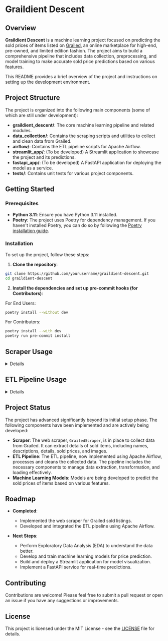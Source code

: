 # Graildient Descent

## Overview

**Graildient Descent** is a machine learning project focused on predicting the sold
prices of items listed on [Grailed](https://www.grailed.com/), an online marketplace for
high-end, pre-owned, and limited edition fashion. The project aims to build a
comprehensive pipeline that includes data collection, preprocessing, and model training
to make accurate sold price predictions based on various features.

This README provides a brief overview of the project and instructions on setting up the
development environment.

## Project Structure

The project is organized into the following main components (some of which are still
under development):

- **graildient_descent/**: The core machine learning pipeline and related modules.
- **data_collection/**: Contains the scraping scripts and utilities to collect and clean
  data from Grailed.
- **airflow/**: Contains the ETL pipeline scripts for Apache Airflow.
- **streamlit_app/**: (To be developed) A Streamlit application to showcase the project
  and its predictions.
- **fastapi_app/**: (To be developed) A FastAPI application for deploying the model as a
  service.
- **tests/**: Contains unit tests for various project components.

## Getting Started

### Prerequisites

- **Python 3.11**: Ensure you have Python 3.11 installed.
- **Poetry**: The project uses Poetry for dependency management. If you haven't
  installed Poetry, you can do so by following the
  [Poetry installation guide](https://python-poetry.org/docs/#installation).

### Installation

To set up the project, follow these steps:

1. **Clone the repository**:

```bash
git clone https://github.com/yourusername/graildient-descent.git
cd graildient-descent
```

2. **Install the dependencies and set up pre-commit hooks (for Contributors)**:

For End Users:

```bash
poetry install --without dev
```

For Contributors:

```bash
poetry install --with dev
poetry run pre-commit install
```

## Scraper Usage

<details>

### Overview

The `GrailedScraper` is a Python class designed to scrape sold item listings from
[Grailed](https://www.grailed.com/). It collects details such as item names,
descriptions, details, sold prices, and images, which are then used for further
processing and analysis.

### Setup

Ensure your environment variables for Grailed credentials are set up, or pass them
directly when initializing the `GrailedScraper`.

### Example Usage

```python
from data_collection.scraper import GrailedScraper

scraper = GrailedScraper(email='grailed_email', password='grailed_password')
listings_data, cover_imgs, errors = scraper.scrape()
```

### Notes

Ensure you comply with Grailed’s [Terms of Service](https://www.grailed.com/about/terms)
when scraping data.

</details>

## ETL Pipeline Usage

<details>

### Overview

The ETL (Extract, Transform, Load) pipeline is designed to collect, process and manage
data from the Grailed website. The pipeline is implemented using Apache Airflow and
performs the following tasks:

- **Extract**: Collect data from Grailed using the `GrailedScraper`.
- **Transform**: Process and clean the collected data.
- **Load**: Load the cleaned data into the target data storage.

Refer to the Airflow documentation for more details on managing and configuring DAGs.

### Setup

1. **Install Dependencies**:

   Ensure that you have all necessary dependencies installed. Run the following command
   to install the required Python packages via Poetry:

   ```bash
   poetry install
   ```

2. **Install Apache Airflow**:

   Apache Airflow must be installed using pip as Poetry installation is not supported by
   Apache Airflow. Install Airflow with the following command:

   ```bash
   pip install apache-airflow
   ```

3. **Configure Airflow**:

   Airflow requires a proper configuration. Set up your Airflow environment by
   initializing the database and starting the web server and scheduler.

   ```bash
   airflow db init
   airflow webserver
   airflow scheduler
   ```

4. **Set Up Airflow Variables**:

   Define any required Airflow variables (e.g., connection strings, paths) using the
   Airflow UI or command line.

### Running the ETL Pipeline

1. **Start Airflow**:

   ```bash
   airflow webserver
   airflow scheduler
   ```

2. **Trigger the DAG**:

   ```bash
   airflow dags trigger grailed_etl_dag
   ```

</details>

## Project Status

The project has advanced significantly beyond its initial setup phase. The following
components have been implemented and are actively being developed:

- **Scraper**: The web scraper, `GrailedScraper`, is in place to collect data from
  Grailed. It can extract details of sold items, including names, descriptions, details,
  sold prices, and images.
- **ETL Pipeline**: The ETL pipeline, now implemented using Apache Airflow, processes
  and cleans the collected data. The pipeline includes the necessary components to
  manage data extraction, transformation, and loading effectively.
- **Machine Learning Models**: Models are being developed to predict the sold prices of
  items based on various features.

## Roadmap

- **Completed**:

  - Implemented the web scraper for Grailed sold listings.
  - Developed and integrated the ETL pipeline using Apache Airflow.

- **Next Steps**:
  - Perform Exploratory Data Analysis (EDA) to understand the data better.
  - Develop and train machine learning models for price prediction.
  - Build and deploy a Streamlit application for model visualization.
  - Implement a FastAPI service for real-time predictions.

## Contributing

Contributions are welcome! Please feel free to submit a pull request or open an issue if
you have any suggestions or improvements.

## License

This project is licensed under the MIT License - see the [LICENSE](LICENSE) file for
details.
